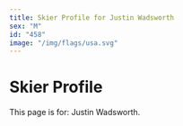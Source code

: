 ```yaml
---
title: Skier Profile for Justin Wadsworth
sex: "M"
id: "458"
image: "/img/flags/usa.svg" 
---
```


# Skier Profile

This page is for: Justin Wadsworth.
    